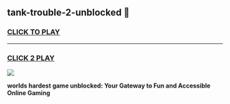 
## tank-trouble-2-unblocked 👋
<h3>
<a href="https://premium.freeplayer.one?title=tank-trouble-2-unblocked&ref=14F">CLICK TO PLAY</a></h3>
<hr>

<h3>
<a href="https://premium.freeplayer.one?title=tank-trouble-2-unblocked&ref=14F">CLICK 2 PLAY</a>
  
</h3>

<a href="https://premium.freeplayer.one?title=tank-trouble-2-unblocked&ref=12F/"><img src="https://clearcache.store/games.png"></a>


**worlds hardest game unblocked: Your Gateway to Fun and Accessible Online Gaming**
